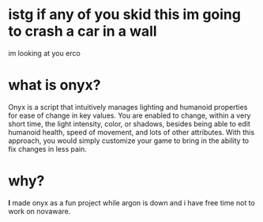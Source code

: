 # istg if any of you skid this im going to crash a car in a wall 
im looking at you erco


# what is onyx?
Onyx is a script that intuitively manages lighting and humanoid properties for ease of change in key values. You are enabled to change, within a very short time, the light intensity, color, or shadows, besides being able to edit humanoid health, speed of movement, and lots of other attributes. With this approach, you would simply customize your game to bring in the ability to fix changes in less pain.

# why?
**I** made onyx as a fun project while argon is down and i have free time not to work on novaware. 
